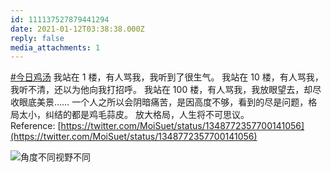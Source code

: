 ```yaml
---
id: 111137527879441294
date: 2021-01-12T03:38:38.000Z
reply: false
media_attachments: 1
---
```


[#今日鸡汤](https://e5n.cc/tags/%E4%BB%8A%E6%97%A5%E9%B8%A1%E6%B1%A4) 我站在 1 楼，有人骂我，我听到了很生气。 我站在 10 楼，有人骂我，我听不清，还以为他向我打招呼。 我站在 100 楼，有人骂我，我放眼望去，却尽收眼底美景…… 一个人之所以会阴暗痛苦，是因高度不够，看到的尽是问题，格局太小，纠结的都是鸡毛蒜皮。 放大格局，人生将不可思议。   
Reference: [https://twitter.com/MoiSuet/status/1348772357700141056](https://twitter.com/MoiSuet/status/1348772357700141056)

![角度不同视野不同](https://files.e5n.cc/media_attachments/files/115/093/172/027/465/929/original/23f76d398006702b.jpg)
